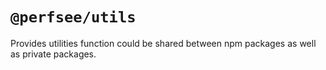 # `@perfsee/utils`

Provides utilities function could be shared between npm packages as well as private packages.
